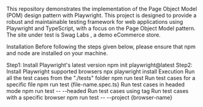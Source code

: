 This repository demonstrates the implementation of the Page Object Model (POM) design pattern with Playwright. This project is designed to provide a robust and maintainable testing framework for web applications using Playwright and TypeScript, with a focus on the Page Object Model pattern. The site under test is Swag Labs , a demo eCommerce store.

Installation
Before following the steps given below, please ensure that npm and node are installed on your machine.

Step1: Install Playwright's latest version npm init playwright@latest
Step2: Install Playwright supported browsers npx playwright install
Execution
Run all the test cases from the "./tests" folder
npm run test
Run test cases for a specific file
npm run test {file-name.spec.ts}
Run test cases in headed mode
npm run test -- --headed
Run test cases using tag
Run test cases with a specific browser
npm run test -- --project {browser-name}
